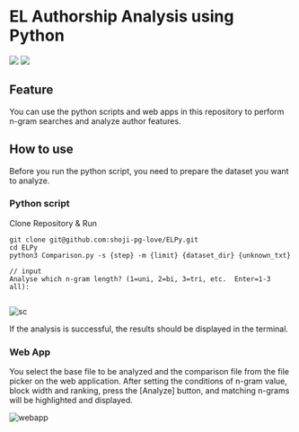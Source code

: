 # EL Authorship Analysis using Python
<img src="https://img.shields.io/badge/-Python-F9DC3E.svg?logo=python&style=flat">
<img src="https://img.shields.io/badge/-Python-F9DC3E.svg?logo=python&style=flat"> 

## Feature
You can use the python scripts and web apps in this repository to perform n-gram searches and analyze author features.

## How to use

Before you run the python script, you need to prepare the dataset you want to analyze.

### Python script

Clone Repository & Run

```
git clone git@github.com:shoji-pg-love/ELPy.git
cd ELPy
python3 Comparison.py -s {step} -m {limit} {dataset_dir} {unknown_txt}

// input
Analyse which n-gram length? (1=uni, 2=bi, 3=tri, etc.  Enter=1-3 all): 


```

![sc](https://github.com/user-attachments/assets/ffd16846-01fe-46e3-a183-ea0b098271d1)

If the analysis is successful, the results should be displayed in the terminal.


### Web App

You select the base file to be analyzed and the comparison file from the file picker on the web application. After setting the conditions of n-gram value, block width and ranking, press the [Analyze] button, and matching n-grams will be highlighted and displayed.

![webapp](https://github.com/user-attachments/assets/3a84627b-76c8-4990-9d7d-d0ffc512aff0)
